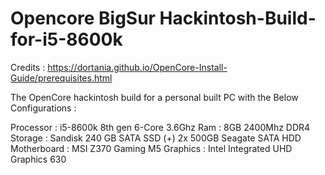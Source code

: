 # Opencore BigSur Hackintosh-Build-for-i5-8600k

Credits : https://dortania.github.io/OpenCore-Install-Guide/prerequisites.html

The OpenCore hackintosh build for a personal built PC with the Below Configurations :

Processor : i5-8600k 8th gen 6-Core 3.6Ghz
Ram : 8GB 2400Mhz DDR4
Storage : Sandisk 240 GB SATA SSD (+) 2x 500GB Seagate SATA HDD
Motherboard : MSI Z370 Gaming M5 
Graphics : Intel Integrated UHD Graphics 630



